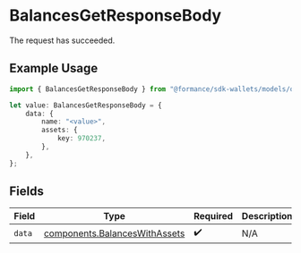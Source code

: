 # BalancesGetResponseBody

The request has succeeded.

## Example Usage

```typescript
import { BalancesGetResponseBody } from "@formance/sdk-wallets/models/operations";

let value: BalancesGetResponseBody = {
    data: {
        name: "<value>",
        assets: {
            key: 970237,
        },
    },
};
```

## Fields

| Field                                                                          | Type                                                                           | Required                                                                       | Description                                                                    |
| ------------------------------------------------------------------------------ | ------------------------------------------------------------------------------ | ------------------------------------------------------------------------------ | ------------------------------------------------------------------------------ |
| `data`                                                                         | [components.BalancesWithAssets](../../models/components/balanceswithassets.md) | :heavy_check_mark:                                                             | N/A                                                                            |